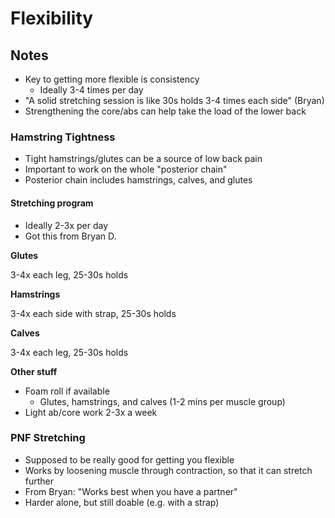 # Flexibility

## Notes

- Key to getting more flexible is consistency
  - Ideally 3-4 times per day
- "A solid stretching session is like 30s holds 3-4 times each side" \(Bryan\)
- Strengthening the core/abs can help take the load of the lower back

### Hamstring Tightness

- Tight hamstrings/glutes can be a source of low back pain
- Important to work on the whole "posterior chain"
- Posterior chain includes hamstrings, calves, and glutes

#### Stretching program

- Ideally 2-3x per day
- Got this from Bryan D.

**Glutes**

3-4x each leg, 25-30s holds

**Hamstrings**

3-4x each side with strap, 25-30s holds

**Calves**

3-4x each leg, 25-30s holds

**Other stuff**

- Foam roll if available
  - Glutes, hamstrings, and calves \(1-2 mins per muscle group\)
- Light ab/core work 2-3x a week

### PNF Stretching

- Supposed to be really good for getting you flexible
- Works by loosening muscle through contraction, so that it can stretch further
- From Bryan: "Works best when you have a partner"
- Harder alone, but still doable \(e.g. with a strap\)

